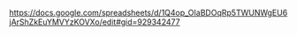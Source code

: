 https://docs.google.com/spreadsheets/d/1Q4op_OIaBDOqRp5TWUNWgEU6jArShZkEuYMVYzKOVXo/edit#gid=929342477